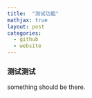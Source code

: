 ```yaml
---
title:  "测试功能"
mathjax: true
layout: post
categories:
  - github
  - website
---
```


### 测试测试

something should be there.




